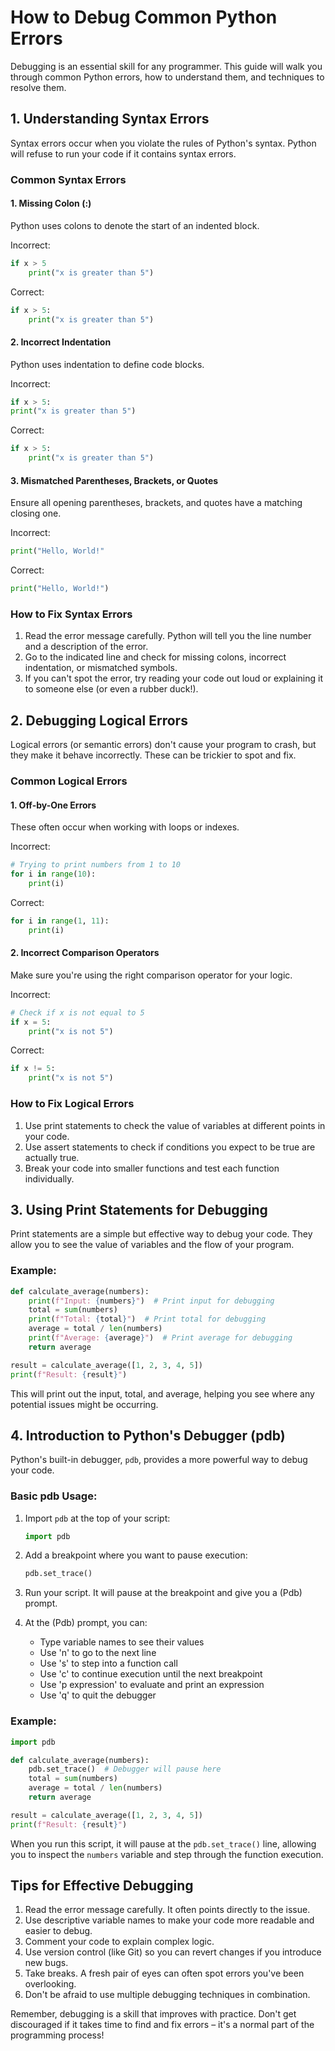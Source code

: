# How to Debug Common Python Errors

Debugging is an essential skill for any programmer. This guide will walk you through common Python errors, how to understand them, and techniques to resolve them.

## 1. Understanding Syntax Errors

Syntax errors occur when you violate the rules of Python's syntax. Python will refuse to run your code if it contains syntax errors.

### Common Syntax Errors

#### 1. Missing Colon (:)
Python uses colons to denote the start of an indented block.

Incorrect:
```python
if x > 5
    print("x is greater than 5")
```

Correct:
```python
if x > 5:
    print("x is greater than 5")
```

#### 2. Incorrect Indentation
Python uses indentation to define code blocks.

Incorrect:
```python
if x > 5:
print("x is greater than 5")
```

Correct:
```python
if x > 5:
    print("x is greater than 5")
```

#### 3. Mismatched Parentheses, Brackets, or Quotes
Ensure all opening parentheses, brackets, and quotes have a matching closing one.

Incorrect:
```python
print("Hello, World!"
```

Correct:
```python
print("Hello, World!")
```

### How to Fix Syntax Errors
1. Read the error message carefully. Python will tell you the line number and a description of the error.
2. Go to the indicated line and check for missing colons, incorrect indentation, or mismatched symbols.
3. If you can't spot the error, try reading your code out loud or explaining it to someone else (or even a rubber duck!).

## 2. Debugging Logical Errors

Logical errors (or semantic errors) don't cause your program to crash, but they make it behave incorrectly. These can be trickier to spot and fix.

### Common Logical Errors

#### 1. Off-by-One Errors
These often occur when working with loops or indexes.

Incorrect:
```python
# Trying to print numbers from 1 to 10
for i in range(10):
    print(i)
```

Correct:
```python
for i in range(1, 11):
    print(i)
```

#### 2. Incorrect Comparison Operators
Make sure you're using the right comparison operator for your logic.

Incorrect:
```python
# Check if x is not equal to 5
if x = 5:
    print("x is not 5")
```

Correct:
```python
if x != 5:
    print("x is not 5")
```

### How to Fix Logical Errors
1. Use print statements to check the value of variables at different points in your code.
2. Use assert statements to check if conditions you expect to be true are actually true.
3. Break your code into smaller functions and test each function individually.

## 3. Using Print Statements for Debugging

Print statements are a simple but effective way to debug your code. They allow you to see the value of variables and the flow of your program.

### Example:
```python
def calculate_average(numbers):
    print(f"Input: {numbers}")  # Print input for debugging
    total = sum(numbers)
    print(f"Total: {total}")  # Print total for debugging
    average = total / len(numbers)
    print(f"Average: {average}")  # Print average for debugging
    return average

result = calculate_average([1, 2, 3, 4, 5])
print(f"Result: {result}")
```

This will print out the input, total, and average, helping you see where any potential issues might be occurring.

## 4. Introduction to Python's Debugger (pdb)

Python's built-in debugger, `pdb`, provides a more powerful way to debug your code.

### Basic pdb Usage:

1. Import `pdb` at the top of your script:
   ```python
   import pdb
   ```

2. Add a breakpoint where you want to pause execution:
   ```python
   pdb.set_trace()
   ```

3. Run your script. It will pause at the breakpoint and give you a (Pdb) prompt.

4. At the (Pdb) prompt, you can:
   - Type variable names to see their values
   - Use 'n' to go to the next line
   - Use 's' to step into a function call
   - Use 'c' to continue execution until the next breakpoint
   - Use 'p expression' to evaluate and print an expression
   - Use 'q' to quit the debugger

### Example:
```python
import pdb

def calculate_average(numbers):
    pdb.set_trace()  # Debugger will pause here
    total = sum(numbers)
    average = total / len(numbers)
    return average

result = calculate_average([1, 2, 3, 4, 5])
print(f"Result: {result}")
```

When you run this script, it will pause at the `pdb.set_trace()` line, allowing you to inspect the `numbers` variable and step through the function execution.

## Tips for Effective Debugging

1. Read the error message carefully. It often points directly to the issue.
2. Use descriptive variable names to make your code more readable and easier to debug.
3. Comment your code to explain complex logic.
4. Use version control (like Git) so you can revert changes if you introduce new bugs.
5. Take breaks. A fresh pair of eyes can often spot errors you've been overlooking.
6. Don't be afraid to use multiple debugging techniques in combination.

Remember, debugging is a skill that improves with practice. Don't get discouraged if it takes time to find and fix errors – it's a normal part of the programming process!